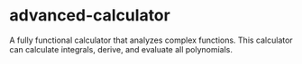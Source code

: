# advanced-calculator
A fully functional calculator that analyzes complex functions. This calculator can calculate integrals, derive, and evaluate all polynomials.
